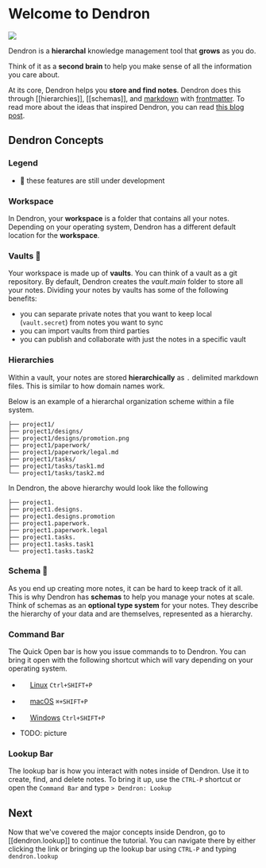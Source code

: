 # Welcome to Dendron

![](assets/logo-256.png#center)

Dendron is a **hierarchal** knowledge management tool that **grows** as you do. 

Think of it as a **second brain** to help you make sense of all the information you care about. 

At its core, Dendron helps you **store and find notes**. Dendron does this through [[hierarchies]], [[schemas]], and [markdown](TODO) with [frontmatter](). To read more about the ideas that inspired Dendron, you can read [this blog post](https://kevinslin.com/organizing/its_not_you_its_your_knowledge_base/).

## Dendron Concepts

### Legend

- 🚧 these features are still under development

### Workspace
In Dendron, your **workspace** is a folder that contains all your notes. Depending on your operating system, Dendron has a different default location for the **workspace**.

### Vaults 🚧
Your workspace is made up of **vaults**. You can think of a vault as a git repository. By default, Dendron creates the *vault.main* folder to store all your notes. Dividing your notes by vaults has some of the following benefits:
- you can separate private notes that you want to keep local (`vault.secret`) from notes you want to sync
- you can import vaults from third parties
- you can publish and collaborate with just the notes in a specific vault

### Hierarchies

Within a vault, your notes are stored **hierarchically** as `.` delimited markdown files. This is similar to how domain names work.

Below is an example of a hierarchal organization scheme within a file system. 

```
├── project1/
├── project1/designs/
├── project1/designs/promotion.png
├── project1/paperwork/
├── project1/paperwork/legal.md
├── project1/tasks/
├── project1/tasks/task1.md
└── project1/tasks/task2.md
```


In Dendron, the above hierarchy would look like the following

```
├── project1.
├── project1.designs.
├── project1.designs.promotion
├── project1.paperwork.
├── project1.paperwork.legal
├── project1.tasks.
├── project1.tasks.task1
└── project1.tasks.task2
```

### Schema 🚧 

As you end up creating more notes, it can be hard to keep track of it all. This is why Dendron has **schemas** to help you manage your notes at scale. Think of schemas as an **optional type system** for your notes. They describe the hierarchy of your data and are themselves, represented as a hierarchy.

### Command Bar

The Quick Open bar is how you issue commands to to Dendron. You can bring it open with the following shortcut which will vary depending on your operating system.

- <img src="https://www.kernel.org/theme/images/logos/favicon.png" width=16 height=16/> <a href="https://code.visualstudio.com/shortcuts/keyboard-shortcuts-linux.pdf">Linux</a> `Ctrl+SHIFT+P`
- <img src="https://developer.apple.com/favicon.ico" width=16 height=16/> <a href="https://code.visualstudio.com/shortcuts/keyboard-shortcuts-macos.pdf">macOS</a> `⌘+SHIFT+P`
- <img src="https://www.microsoft.com/favicon.ico" width=16 height=16/> <a href="https://code.visualstudio.com/shortcuts/keyboard-shortcuts-windows.pdf">Windows</a> `Ctrl+SHIFT+P`


- TODO: picture

### Lookup Bar

The lookup bar is how you interact with notes inside of Dendron. Use it to create, find, and delete notes. To bring it up, use the `CTRL-P` shortcut or open the `Command Bar` and type `> Dendron: Lookup`

## Next

Now that we've covered the major concepts inside Dendron, go to [[dendron.lookup]] to continue the tutorial. You can navigate there by either clicking the link or bringing up the lookup bar using `CTRL-P` and typing `dendron.lookup`



